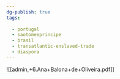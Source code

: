 ```yaml
---
dg-publish: true
tags:
  
  - portugal
  - saotomeeprincipe
  - brasil
  - transatlantic-enslaved-trade
  - diaspora
---
```

![[admin,+6.Ana+Balona+de+Oliveira.pdf]]